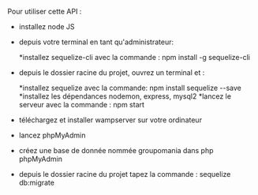Pour utiliser cette API :

- installez node JS

- depuis votre terminal en tant qu'administrateur:

    *installez sequelize-cli avec la commande : npm install -g sequelize-cli

- depuis le dossier racine du projet, ouvrez un terminal et :
    
    *installez sequelize avec la commande: npm install sequelize --save
    *installez les dépendances  nodemon, express, mysql2
    *lancez le serveur avec la commande : npm start

- téléchargez et installer wampserver sur votre ordinateur
- lancez phpMyAdmin
- créez une base de donnée nommée groupomania dans php phpMyAdmin

- depuis le dossier racine du projet tapez la commande : sequelize db:migrate